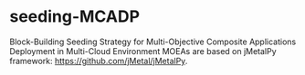 # seeding-MCADP
Block-Building Seeding Strategy for Multi-Objective Composite Applications Deployment in Multi-Cloud Environment
MOEAs are based on jMetalPy framework:
https://github.com/jMetal/jMetalPy.
